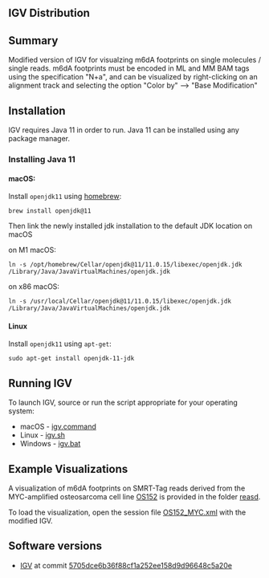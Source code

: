 ## IGV Distribution

## Summary
Modified version of IGV for visualzing m6dA footprints on single molecules / single reads. m6dA footprints must be encoded in ML and MM BAM tags using the specification "N+a", and can be visualized by right-clicking on an alignment track and selecting the option "Color by" --> "Base Modification"

## Installation
IGV requires Java 11 in order to run. Java 11 can be installed using any package manager. 

### Installing Java 11
#### macOS:
Install <code>openjdk11</code> using [homebrew](https://formulae.brew.sh/formula/openjdk@11):

    brew install openjdk@11

Then link the newly installed jdk installation to the default JDK location on macOS

on M1 macOS:

    ln -s /opt/homebrew/Cellar/openjdk@11/11.0.15/libexec/openjdk.jdk /Library/Java/JavaVirtualMachines/openjdk.jdk

on x86 macOS: 

    ln -s /usr/local/Cellar/openjdk@11/11.0.15/libexec/openjdk.jdk /Library/Java/JavaVirtualMachines/openjdk.jdk

#### Linux
Install  <code>openjdk11</code> using <code>apt-get</code>:

    sudo apt-get install openjdk-11-jdk


## Running IGV
To launch IGV, source or run the script appropriate for your operating system:

* macOS - [igv.command](./IGV-dist/igv.command)
* Linux - [igv.sh](./IGV-dist/igv.sh)
* Windows - [igv.bat](./IGV-dist/igv.bat)


## Example Visualizations
A visualization of m6dA footprints on SMRT-Tag reads derived from the MYC-amplified osteosarcoma cell line [OS152](https://doi.org/10.1158/2159-8290.CD-17-1152) is provided in the folder [reasd](./reads/).

To load the visualization, open the session file [OS152_MYC.xml](./OS152_MYC.xml) with the modified IGV.


## Software versions
* [IGV](https://github.com/igvteam/igv/) at commit [5705dce6b36f88cf1a252ee158d9d96648c5a20e](https://github.com/igvteam/igv/commit/5705dce6b36f88cf1a252ee158d9d96648c5a20e)